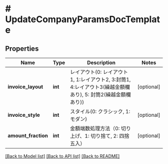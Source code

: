 # # UpdateCompanyParamsDocTemplate

## Properties

Name | Type | Description | Notes
------------ | ------------- | ------------- | -------------
**invoice_layout** | **int** | レイアウト(0: レイアウト1, 1:レイアウト2, 3:封筒1, 4:レイアウト3(繰越金額欄あり), 5: 封筒2(繰越金額欄あり)) | [optional] 
**invoice_style** | **int** | スタイル(0: クラシック, 1: モダン) | [optional] 
**amount_fraction** | **int** | 金額端数処理方法（0: 切り上げ、1: 切り捨て, 2: 四捨五入） | [optional] 

[[Back to Model list]](../../README.md#documentation-for-models) [[Back to API list]](../../README.md#documentation-for-api-endpoints) [[Back to README]](../../README.md)


